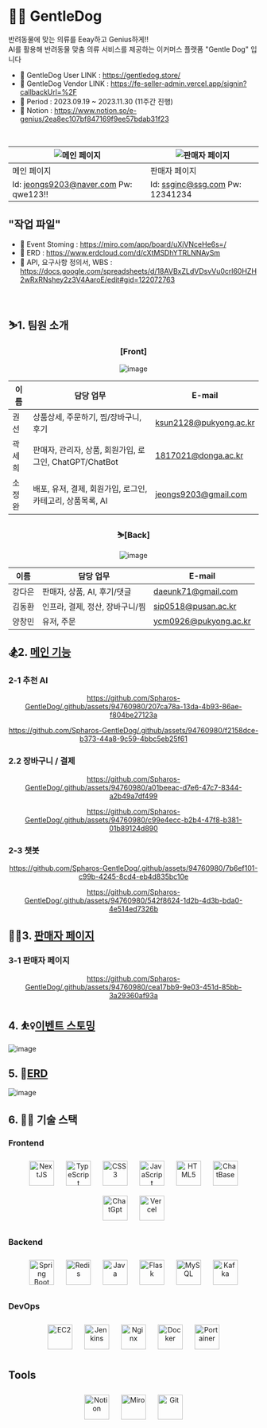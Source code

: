 # 🐕‍🦺 GentleDog
반려동물에 맞는 의류를 Eeay하고 Genius하게!!<br>
AI를 활용해 반려동물 맞춤 의류 서비스를 제공하는 이커머스 플랫폼 "Gentle Dog" 입니다

- 🔗 GentleDog User LINK : https://gentledog.store/
- 🔗 GentleDog Vendor LINK : https://fe-seller-admin.vercel.app/signin?callbackUrl=%2F
- 🎼 Period : 2023.09.19 ~ 2023.11.30 (11주간 진행)
- 📑 Notion : https://www.notion.so/e-genius/2ea8ec107bf847169f9ee57bdab31f23
<br>

| ![메인 페이지](https://github.com/Spharos-GentleDog/.github/assets/94760980/ecd3d4ef-2c0b-4f36-b211-4fe4034bccf8) | ![판매자 페이지](https://github.com/Spharos-GentleDog/.github/assets/94760980/38e9494b-0360-4b38-81ff-ea1574ba97f9) |
| --- | --- |
| 메인 페이지 | 판매자 페이지 |
| Id: jeongs9203@naver.com Pw: qwe123!! | Id: ssginc@ssg.com Pw: 12341234 |


## "작업 파일"
- 📑 Event Stoming : https://miro.com/app/board/uXjVNceHe6s=/
- 📑 ERD : https://www.erdcloud.com/d/cXtMSDhYTRLNNAySm
- 📑 API, 요구사항 정의서, WBS : https://docs.google.com/spreadsheets/d/18AVBxZLdVDsvVu0crl60HZH2wRxRNshey2z3V4AaroE/edit#gid=122072763
<br>



## ⛷1. 팀원 소개
<div align="center">  
  
### [Front]

![image](https://github.com/Spharos-GentleDog/.github/assets/94760980/34a9c91a-a5f6-4870-87d1-9fcb4ca0a7e2)


| 이름   | 담당 업무                                       | E-mail                   |
|--------|--------------------------------------------------|--------------------------|
| 권선   | 상품상세, 주문하기, 찜/장바구니, 후기          | ksun2128@pukyong.ac.kr  |
| 곽세희 | 판매자, 관리자, 상품, 회원가입, 로그인, ChatGPT/ChatBot | 1817021@donga.ac.kr    |
| 소정완 | 배포, 유저, 결제, 회원가입, 로그인, 카테고리, 상품목록, AI | jeongs9203@gmail.com   |


  
### ⛷[Back]
  
![image](https://github.com/Spharos-GentleDog/.github/assets/94760980/bebdb806-2550-49ea-89be-6a88053e7f18)


| 이름    | 담당 업무                            | E-mail                     |
|---------|-------------------------------------|----------------------------|
| 강다은   | 판매자, 상품, AI, 후기/댓글       | daeunk71@gmail.com         |
| 김동환   | 인프라, 결제, 정산, 장바구니/찜  | sip0518@pusan.ac.kr        |
| 양창민   | 유저, 주문                          | ycm0926@pukyong.ac.kr      |

</div>

## 🏂2. [메인 기능](https://gentledog.store/)

  
### 2-1 추천 AI
<div align="center">  

https://github.com/Spharos-GentleDog/.github/assets/94760980/207ca78a-13da-4b93-86ae-f804be27123a

https://github.com/Spharos-GentleDog/.github/assets/94760980/f2158dce-b373-44a8-9c59-4bbc5eb25f61

</div>

### 2.2 장바구니 / 결제
<div align="center">  

https://github.com/Spharos-GentleDog/.github/assets/94760980/a01beeac-d7e6-47c7-8344-a2b49a7df499

https://github.com/Spharos-GentleDog/.github/assets/94760980/c99e4ecc-b2b4-47f8-b381-01b89124d890

</div>

### 2-3 챗봇
<div align="center">  

https://github.com/Spharos-GentleDog/.github/assets/94760980/7b6ef101-c99b-4245-8cd4-eb4d835bc10e

https://github.com/Spharos-GentleDog/.github/assets/94760980/542f8624-1d2b-4d3b-bda0-4e514ed7326b

</div>

## 🏊‍♀️3. [판매자 페이지](https://fe-seller-admin.vercel.app/signin?callbackUrl=%2F/)

### 3-1 판매자 페이지
<div align="center">  

https://github.com/Spharos-GentleDog/.github/assets/94760980/cea17bb9-9e03-451d-85bb-3a29360af93a

</div>

## 4. ⛹️‍♀️[이벤트 스토밍](https://miro.com/app/board/uXjVNceHe6s=/?share_link_id=300445028113)

![image](https://github.com/Spharos-GentleDog/.github/assets/94760980/8fde5f34-ec9b-4a4d-a984-e272f5cda617)

## 5. 🚴<a href=//www.erdcloud.com/d/cXtMSDhYTRLNNAySm>ERD</a>

![image](https://github.com/Spharos-GentleDog/.github/assets/94760980/dcffa8c0-c5bb-41bb-8b66-e5671a29c480)


## 6. 🏋️‍♂️ 기술 스택
### Frontend  

<div align="center">  
  <a href="https://nextjs.org/" target="_blank"><img style="margin: 10px" src="https://profilinator.rishav.dev/skills-assets/nextjs.png" alt="NextJS" height="50" /></a> 
  <a href="https://www.typescriptlang.org/" target="_blank"><img style="margin: 10px" src="https://profilinator.rishav.dev/skills-assets/typescript-original.svg" alt="TypeScript" height="50" /></a>  
  <a href="https://www.w3schools.com/css/" target="_blank"><img style="margin: 10px" src="https://profilinator.rishav.dev/skills-assets/css3-original-wordmark.svg" alt="CSS3" height="50" /></a>  
  <a href="https://www.javascript.com/" target="_blank"><img style="margin: 10px" src="https://profilinator.rishav.dev/skills-assets/javascript-original.svg" alt="JavaScript" height="50" /></a>  
  <a href="https://en.wikipedia.org/wiki/HTML5" target="_blank"><img style="margin: 10px" src="https://profilinator.rishav.dev/skills-assets/html5-original-wordmark.svg" alt="HTML5" height="50" /></a>
  <a href="https://www.chatbase.co/" target="_blank"><img style="margin: 10px" src="https://github.com/Spharos-GentleDog/.github/assets/94760980/907205d4-8fc4-4b4e-a739-a56623019090" alt="ChatBase" height="50" /></a>
  <a href="https://openai.com/blog/chatgpt" target="_blank"><img style="margin: 10px" src="https://github.com/Spharos-GentleDog/.github/assets/94760980/552dddd7-8644-4b91-9e89-8e4b74c41b3c" alt="ChatGpt" height="50" /></a>
  <a href="https://vercel.com/" target="_blank"><img style="margin: 10px" src="https://github.com/Spharos-GentleDog/.github/assets/94760980/5df9af75-416f-4203-89d7-268dd10b9a62" alt="Vercel" height="50" /></a>
</div>

### Backend  

<div align="center">  
  <a href="https://docs.spring.io/spring-framework/docs/3.0.x/reference/expressions.html#:~:text=The%20Spring%20Expression%20Language%20(SpEL,and%20basic%20string%20templating%20functionality." target="_blank"><img style="margin: 10px" src="https://profilinator.rishav.dev/skills-assets/springio-icon.svg" alt="Spring Boot" height="50" /></a>  
  <a href="https://redis.io/" target="_blank"><img style="margin: 10px" src="https://profilinator.rishav.dev/skills-assets/redis-original-wordmark.svg" alt="Redis" height="50" /></a>  
  <a href="https://www.java.com/" target="_blank"><img style="margin: 10px" src="https://profilinator.rishav.dev/skills-assets/java-original-wordmark.svg" alt="Java" height="50" /></a>
  <a href="https://flask-docs-kr.readthedocs.io/ko/latest/" target="_blank"><img style="margin: 10px" src="https://github.com/Spharos-GentleDog/.github/assets/94760980/9433a860-520b-4401-8be2-f699584bb045" alt="Flask" height="50" /></a>
  <a href="https://www.mysql.com/" target="_blank"><img style="margin: 10px" src="https://profilinator.rishav.dev/skills-assets/mysql-original-wordmark.svg" alt="MySQL" height="50" /></a>  
  <a href="https://kafka.apache.org/" target="_blank"><img style="margin: 10px" src="https://github.com/Spharos-GentleDog/.github/assets/94760980/23417f0a-22d9-49c9-819b-55b707eff3cc" alt="Kafka" height="50" /></a>  

</div>

### DevOps  

<div align="center">  
  <a href="https://aws.amazon.com/ko/pm/ec2/?gclid=CjwKCAiAmZGrBhAnEiwAo9qHiV7FlaOMCLtnnmFrFUegG66zM18yHzzGkd8zg4KbBCrEOLX91vzynBoCIEcQAvD_BwE&trk=4c74fd91-5632-4f18-ac76-a6c66c92e185&sc_channel=ps&ef_id=CjwKCAiAmZGrBhAnEiwAo9qHiV7FlaOMCLtnnmFrFUegG66zM18yHzzGkd8zg4KbBCrEOLX91vzynBoCIEcQAvD_BwE:G:s&s_kwcid=AL!4422!3!477203497843!e!!g!!ec2!11549843702!111422708806" target="_blank"><img style="margin: 10px" src="https://github.com/Spharos-GentleDog/.github/assets/94760980/4b502b35-bb9c-49f8-be80-b148602904ab" alt="EC2" height="50" /></a>  
  <a href="https://www.jenkins.io/" target="_blank"><img style="margin: 10px" src="https://profilinator.rishav.dev/skills-assets/jenkins-icon.svg" alt="Jenkins" height="50" /></a>  
  <a href="https://www.nginx.com/" target="_blank"><img style="margin: 10px" src="https://profilinator.rishav.dev/skills-assets/nginx-original.svg" alt="Nginx" height="50" /></a>
  <a href="https://www.docker.com/" target="_blank"><img style="margin: 10px" src="https://profilinator.rishav.dev/skills-assets/docker-original-wordmark.svg" alt="Docker" height="50" /></a>  
  <a href="https://www.portainer.io/" target="_blank"><img style="margin: 10px" src="https://github.com/Spharos-GentleDog/.github/assets/94760980/d09890fb-1ba5-492b-a640-e71141868e1b" alt="Portainer" height="50" /></a>  
</div>

## Tools
<div align="center">  
  <a href="https://www.notion.so/ko-kr/product?utm_source=google&utm_campaign=10805039169&utm_medium=104440699897&utm_content=455555244437&utm_term=notion&targetid=kwd-312974742&gad_source=1&gclid=CjwKCAiAmZGrBhAnEiwAo9qHiS0A4d8S_9zwxhbIuAGloO73ROY-XkFGNLGeSYNHUzheUFaysJwB-hoCcLUQAvD_BwE" target="_blank"><img style="margin: 10px" src="https://github.com/Spharos-GentleDog/.github/assets/94760980/f743d947-4568-4026-afda-ea24c0795e1c" alt="Notion" height="50" /></a>  
  <a href="https://miro.com/app/dashboard/" target="_blank"><img style="margin: 10px" src="https://github.com/Spharos-GentleDog/.github/assets/94760980/16b3e617-890b-4098-bf3e-6c7572e2c81d" alt="Miro" height="50" /></a>  
  <a href="https://github.com/" target="_blank"><img style="margin: 10px" src="https://profilinator.rishav.dev/skills-assets/git-scm-icon.svg" alt="Git" height="50" /></a>
</div>
